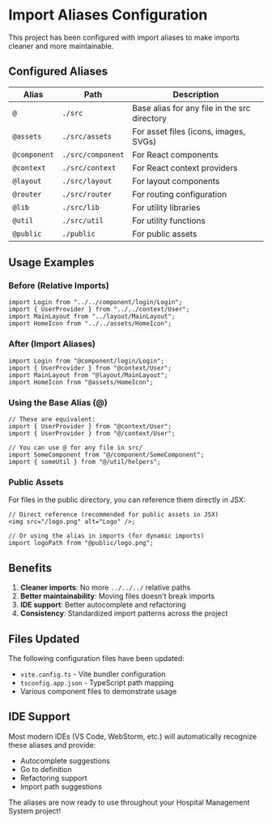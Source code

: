# Import Aliases Configuration

This project has been configured with import aliases to make imports cleaner and more maintainable.

## Configured Aliases

| Alias        | Path              | Description                                  |
| ------------ | ----------------- | -------------------------------------------- |
| `@`          | `./src`           | Base alias for any file in the src directory |
| `@assets`    | `./src/assets`    | For asset files (icons, images, SVGs)        |
| `@component` | `./src/component` | For React components                         |
| `@context`   | `./src/context`   | For React context providers                  |
| `@layout`    | `./src/layout`    | For layout components                        |
| `@router`    | `./src/router`    | For routing configuration                    |
| `@lib`       | `./src/lib`       | For utility libraries                        |
| `@util`      | `./src/util`      | For utility functions                        |
| `@public`    | `./public`        | For public assets                            |

## Usage Examples

### Before (Relative Imports)

```tsx
import Login from "../../component/login/Login";
import { UserProvider } from "../../context/User";
import MainLayout from "../layout/MainLayout";
import HomeIcon from "../../assets/HomeIcon";
```

### After (Import Aliases)

```tsx
import Login from "@component/login/Login";
import { UserProvider } from "@context/User";
import MainLayout from "@layout/MainLayout";
import HomeIcon from "@assets/HomeIcon";
```

### Using the Base Alias (@)

```tsx
// These are equivalent:
import { UserProvider } from "@context/User";
import { UserProvider } from "@/context/User";

// You can use @ for any file in src/
import SomeComponent from "@/component/SomeComponent";
import { someUtil } from "@/util/helpers";
```

### Public Assets

For files in the public directory, you can reference them directly in JSX:

```tsx
// Direct reference (recommended for public assets in JSX)
<img src="/logo.png" alt="Logo" />;

// Or using the alias in imports (for dynamic imports)
import logoPath from "@public/logo.png";
```

## Benefits

1. **Cleaner imports**: No more `../../../` relative paths
2. **Better maintainability**: Moving files doesn't break imports
3. **IDE support**: Better autocomplete and refactoring
4. **Consistency**: Standardized import patterns across the project

## Files Updated

The following configuration files have been updated:

- `vite.config.ts` - Vite bundler configuration
- `tsconfig.app.json` - TypeScript path mapping
- Various component files to demonstrate usage

## IDE Support

Most modern IDEs (VS Code, WebStorm, etc.) will automatically recognize these aliases and provide:

- Autocomplete suggestions
- Go to definition
- Refactoring support
- Import path suggestions

The aliases are now ready to use throughout your Hospital Management System project!
